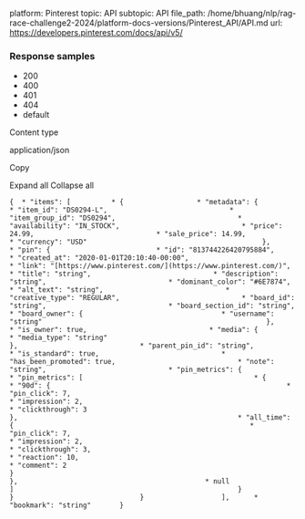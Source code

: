 platform: Pinterest
topic: API
subtopic: API
file_path: /home/bhuang/nlp/rag-race-challenge2-2024/platform-docs-versions/Pinterest_API/API.md
url: https://developers.pinterest.com/docs/api/v5/


### Response samples

* 200
* 400
* 401
* 404
* default

Content type

application/json

Copy

Expand all Collapse all

`{  * "items": [          * {                  * "metadata": {                          * "item_id": "DS0294-L",                              * "item_group_id": "DS0294",                              * "availability": "IN_STOCK",                              * "price": 24.99,                              * "sale_price": 14.99,                              * "currency": "USD"                                           },                      * "pin": {                          * "id": "813744226420795884",                              * "created_at": "2020-01-01T20:10:40-00:00",                              * "link": "[https://www.pinterest.com/](https://www.pinterest.com/)",                              * "title": "string",                              * "description": "string",                              * "dominant_color": "#6E7874",                              * "alt_text": "string",                              * "creative_type": "REGULAR",                              * "board_id": "string",                              * "board_section_id": "string",                              * "board_owner": {                                  * "username": "string"                                                       },                              * "is_owner": true,                              * "media": {                                  * "media_type": "string"                                                       },                              * "parent_pin_id": "string",                              * "is_standard": true,                              * "has_been_promoted": true,                              * "note": "string",                              * "pin_metrics": {                                  * "pin_metrics": [                                          * {                                                  * "90d": {                                                          * "pin_click": 7,                                                              * "impression": 2,                                                              * "clickthrough": 3                                                                                           },                                                      * "all_time": {                                                          * "pin_click": 7,                                                              * "impression": 2,                                                              * "clickthrough": 3,                                                              * "reaction": 10,                                                              * "comment": 2                                                                                           }                                                                               },                                              * null                                                                   ]                                                       }                                           }                               }                   ],      * "bookmark": "string"       }`